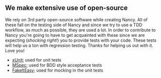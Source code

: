 ## We make extensive use of open-source

We rely on 3rd party open-source software while creating Nancy. All of these fall on the testing side of Nancy and since we try to use a TDD workflow, as much as possible, they are used a lot. In order to contribute to Nancy you're going to have to get acquainted with these since we are expecting (_shocking right!_) you to provide tests with your code. These tests will help us a ton with regression testing. Thanks for helping us out with it. Love you!

* [xUnit](http://xunit.codeplex.com); used for unit tests
* [MSpec](https://github.com/machine/machine.specifications); used for BDD style acceptance tests
* [FakeItEasy](https://github.com/FakeItEasy/FakeItEasy); used for mocking in the unit tests